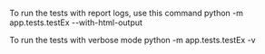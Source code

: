 To run the tests with report logs, use this command
python -m app.tests.testEx --with-html-output

To run the tests with verbose mode
python -m app.tests.testEx -v